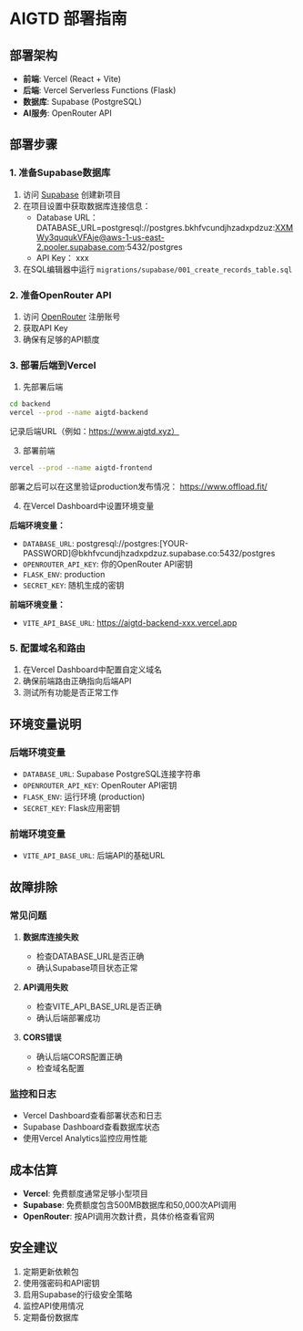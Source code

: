 # AIGTD 部署指南

## 部署架构
- **前端**: Vercel (React + Vite)
- **后端**: Vercel Serverless Functions (Flask)
- **数据库**: Supabase (PostgreSQL)
- **AI服务**: OpenRouter API

## 部署步骤

### 1. 准备Supabase数据库

1. 访问 [Supabase](https://supabase.com) 创建新项目
2. 在项目设置中获取数据库连接信息：
   - Database URL： DATABASE_URL=postgresql://postgres.bkhfvcundjhzadxpdzuz:XXMWy3ququkVFAje@aws-1-us-east-2.pooler.supabase.com:5432/postgres
   - API Key： xxx
3. 在SQL编辑器中运行 `migrations/supabase/001_create_records_table.sql`

### 2. 准备OpenRouter API

1. 访问 [OpenRouter](https://openrouter.ai) 注册账号
2. 获取API Key
3. 确保有足够的API额度

### 3. 部署后端到Vercel

1. 先部署后端
```bash
cd backend
vercel --prod --name aigtd-backend
```
记录后端URL（例如：https://www.aigtd.xyz）

3. 部署前端
```bash
vercel --prod --name aigtd-frontend
```
部署之后可以在这里验证production发布情况：
https://www.offload.fit/

4. 在Vercel Dashboard中设置环境变量

**后端环境变量：**
- `DATABASE_URL`: postgresql://postgres:[YOUR-PASSWORD]@bkhfvcundjhzadxpdzuz.supabase.co:5432/postgres
- `OPENROUTER_API_KEY`: 你的OpenRouter API密钥
- `FLASK_ENV`: production
- `SECRET_KEY`: 随机生成的密钥

**前端环境变量：**
- `VITE_API_BASE_URL`: https://aigtd-backend-xxx.vercel.app

### 5. 配置域名和路由

1. 在Vercel Dashboard中配置自定义域名
2. 确保前端路由正确指向后端API
3. 测试所有功能是否正常工作

## 环境变量说明

### 后端环境变量
- `DATABASE_URL`: Supabase PostgreSQL连接字符串
- `OPENROUTER_API_KEY`: OpenRouter API密钥
- `FLASK_ENV`: 运行环境 (production)
- `SECRET_KEY`: Flask应用密钥

### 前端环境变量
- `VITE_API_BASE_URL`: 后端API的基础URL

## 故障排除

### 常见问题

1. **数据库连接失败**
   - 检查DATABASE_URL是否正确
   - 确认Supabase项目状态正常

2. **API调用失败**
   - 检查VITE_API_BASE_URL是否正确
   - 确认后端部署成功

3. **CORS错误**
   - 确认后端CORS配置正确
   - 检查域名配置

### 监控和日志

- Vercel Dashboard查看部署状态和日志
- Supabase Dashboard查看数据库状态
- 使用Vercel Analytics监控应用性能

## 成本估算

- **Vercel**: 免费额度通常足够小型项目
- **Supabase**: 免费额度包含500MB数据库和50,000次API调用
- **OpenRouter**: 按API调用次数计费，具体价格查看官网

## 安全建议

1. 定期更新依赖包
2. 使用强密码和API密钥
3. 启用Supabase的行级安全策略
4. 监控API使用情况
5. 定期备份数据库

